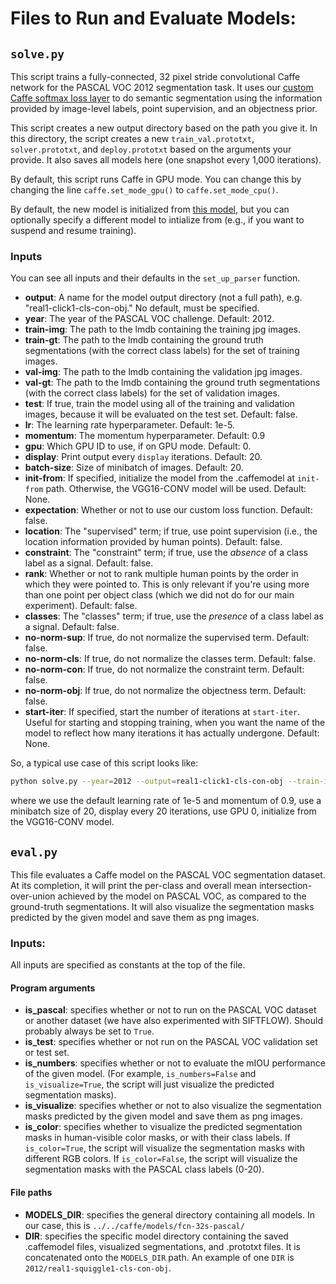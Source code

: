 # Files to Run and Evaluate Models:

## ``solve.py``

This script trains a fully-connected, 32 pixel stride convolutional Caffe network for the PASCAL VOC 2012 segmentation task. It uses our [custom Caffe softmax loss layer](https://github.com/abearman/whats-the-point1/blob/454f0b04d8875349d287801d1041aa9820fe7f50/caffe/src/caffe/layers/softmax_loss_expectation_layer.cu) to do semantic segmentation using the information provided by image-level labels, point supervision, and an objectness prior. 

This script creates a new output directory based on the path you give it. In this directory, the script creates a new ``train_val.prototxt``, ``solver.prototxt``, and ``deploy.prototxt`` based on the arguments your provide. It also saves all models here (one snapshot every 1,000 iterations). 

By default, this script runs Caffe in GPU mode. You can change this by changing the line ``caffe.set_mode_gpu()`` to ``caffe.set_mode_cpu()``. 

By default, the new model is initialized from [this model](https://github.com/abearman/whats-the-point1/tree/master/caffe/models/vgg16-conv-pascal), but you can optionally specify a different model to intialize from (e.g., if you want to suspend and resume training).
 
### Inputs
You can see all inputs and their defaults in the ``set_up_parser`` function.

* **output**: A name for the model output directory (not a full path), e.g. "real1-click1-cls-con-obj." No default, must be specified.
* **year**: The year of the PASCAL VOC challenge. Default: 2012.
* **train-img**: The path to the lmdb containing the training jpg images.
* **train-gt**: The path to the lmdb containing the ground truth segmentations (with the correct class labels) for the set of training images.
* **val-img**: The path to the lmdb containing the validation jpg images.
* **val-gt**: The path to the lmdb containing the ground truth segmentations (with the correct class labels) for the set of validation images. 
* **test**: If true, train the model using all of the training and validation images, because it will be evaluated on the test set. Default: false.
* **lr**: The learning rate hyperparameter. Default: 1e-5.
* **momentum**: The momentum hyperparameter. Default: 0.9
* **gpu**: Which GPU ID to use, if on GPU mode. Default: 0.
* **display**: Print output every ``display`` iterations. Default: 20.
* **batch-size**: Size of minibatch of images. Default: 20.
* **init-from**: If specified, initialize the model from the .caffemodel at ``init-from`` path. Otherwise, the VGG16-CONV model will be used. Default: None. 
* **expectation**: Whether or not to use our custom loss function. Default: false.
* **location**: The "supervised" term; if true, use point supervision (i.e., the location information provided by human points). Default: false. 
* **constraint**: The "constraint" term; if true, use the *absence* of a class label as a signal. Default: false.
* **rank**: Whether or not to rank multiple human points by the order in which they were pointed to. This is only relevant if you're using more than one point per object class (which we did not do for our main experiment). Default: false.  
* **classes**: The "classes" term; if true, use the *presence* of a class label as a signal. Default: false.
* **no-norm-sup**: If true, do not normalize the supervised term. Default: false.
* **no-norm-cls**: If true, do not normalize the classes term. Default: false.
* **no-norm-con**: If true, do not normalize the constraint term. Default: false.
* **no-norm-obj**: If true, do not normalize the objectness term. Default: false.
* **start-iter**: If specified, start the number of iterations at ``start-iter``. Useful for starting and stopping training, when you want the name of the model to reflect how many iterations it has actually undergone. Default: None. 

So, a typical use case of this script looks like:

```bash
python solve.py --year=2012 --output=real1-click1-cls-con-obj --train-img=path/to/training/images/lmdb --train-gt=path/to/training/gt/images/lmdb --val-img=path/to/validation/images/lmdb --val-gt=path/to/validation/gt/images/lmdb --expectation --location --constraint --classes --objectness 
```

where we use the default learning rate of 1e-5 and momentum of 0.9, use a minibatch size of 20, display every 20 iterations, use GPU 0, initialize from the VGG16-CONV model.

## ``eval.py``

This file evaluates a Caffe model on the PASCAL VOC segmentation dataset. At its completion, it will print the per-class and overall mean intersection-over-union achieved by the model on PASCAL VOC, as compared to the ground-truth segmentations. It will also visualize the segmentation masks predicted by the given model and save them as png images.

### Inputs: 

All inputs are specified as constants at the top of the file. 

#### Program arguments

* **is_pascal**: specifies whether or not to run on the PASCAL VOC dataset or another dataset (we have also experimented with SIFTFLOW). Should probably always be set to ``True``. 
* **is_test**: specifies whether or not run on the PASCAL VOC validation set or test set. 
* **is_numbers**: specifies whether or not to evaluate the mIOU performance of the given model. (For example, ``is_numbers=False`` and ``is_visualize=True``, the script will just visualize the predicted segmentation masks). 
* **is_visualize**: specifies whether or not to also visualize the segmentation masks predicted by the given model and save them as png images.
* **is_color**: specifies whether to visualize the predicted segmentation masks in human-visible color masks, or with their class labels. If ``is_color=True``, the script will visualize the segmentation masks with different RGB colors. If ``is_color=False``, the script will visualize the segmentation masks with the PASCAL class labels (0-20). 

#### File paths

* **MODELS_DIR**: specifies the general directory containing all models. In our case, this is ``../../caffe/models/fcn-32s-pascal/``
* **DIR**: specifies the specific model directory containing the saved .caffemodel files, visualized segmentations, and .prototxt files. It is concatenated onto the ``MODELS_DIR`` path. An example of one ``DIR`` is ``2012/real1-squiggle1-cls-con-obj``. 


